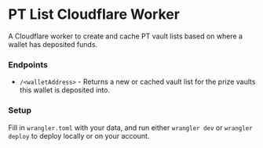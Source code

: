 # PT List Cloudflare Worker

A Cloudflare worker to create and cache PT vault lists based on where a wallet has deposited funds.

### Endpoints

- `/<walletAddress>` - Returns a new or cached vault list for the prize vaults this wallet is deposited into.

### Setup

Fill in `wrangler.toml` with your data, and run either `wrangler dev` or `wrangler deploy` to deploy locally or on your account.
